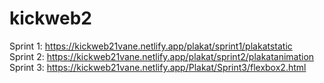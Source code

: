 # kickweb2
Sprint 1: https://kickweb21vane.netlify.app/plakat/sprint1/plakatstatic
</br> Sprint 2: https://kickweb21vane.netlify.app/plakat/sprint2/plakatanimation
</br> Sprint 3: https://kickweb21vane.netlify.app/Plakat/Sprint3/flexbox2.html
